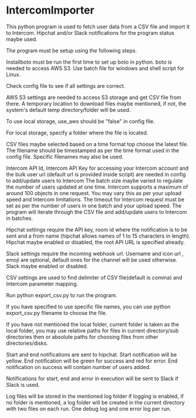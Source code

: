 # IntercomImporter
This python program is used to fetch user data from a CSV file and import it to Intercom. Hipchat and/or Slack notifications for the program status maybe used.

The program must be setup using the following steps.

Installboto must be run the first time to set up boto in python. boto is needed to access AWS S3. Use batch file for windows and shell script for Linux.

Check config file to see if all settings are correct.

AWS S3 settings are needed to access S3 storage and get CSV file from there. A temporary location to download files maybe mentioned, if not, the system's default temp directory/folder will be used.

To use local storage, use_aws should be "false" in config file.

For local storage, specify a folder where the file is located.

CSV files maybe selected based on a time format top choose the latest file. The filename should be timestamped as per the time format used in the config file.
Specific filenames may also be used.

Intercom API Id, Intercom API Key for accessing your Intercom account and the bulk user url (default url is provided inside script) are needed in config to add/update users to Intercom
The batch size maybe varied to regulate the number of users updated at one time. Intercom supports a maximum of around 100 objects in one request. You may vary this as per your upload speed and Intercom limitations.
The timeout for Intercom request must be set as per the number of users in one batch and your upload speed. The program will iterate through the CSV file and add/update users to Intercom in batches.

Hipchat settings require the API key, room id where the notification is to be sent and a from name (hipchat allows names of 1 to 15 characters in length).
Hipchat maybe enabled or disabled, the root API URL is specified already.

Slack settings require the incoming webhook url. Username and icon url , emoji are optional, default ones for the channel will be used otherwise.
Slack maybe enabled or disabled.


CSV settings are used to find delimiter of CSV file(default is comma) and Intercom parameter mapping.

Run python export_csv.py to run the program.

If you have specified to use specific file names, you can use python export_csv.py filename to choose the file.

If you have not mentioned the local folder, current folder is taken as the local folder, you may use relative paths for files in current directory/sub directories then or absolute paths for choosing files from other directories/disks.


Start and end notifications are sent to hipchat. Start notification will be yellow. End notification will be green for success and red for error. End notification on success will contain number of users added.

Notifications for start, end and error in execution will be sent to Slack if Slack is used.

Log files will be stored in the mentioned log folder if logging is enabled, if no folder is mentioned, a log folder will be created in the current directory with two files on each run. One debug log and one error log per run.